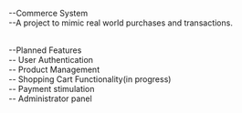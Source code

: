 --Commerce System <br>
--A project to mimic real world purchases and transactions. <br>

<br>--Planned Features
   <br>-- User Authentication
   <br>-- Product Management
   <br>-- Shopping Cart Functionality(in progress)
   <br>-- Payment stimulation
   <br>-- Administrator panel

